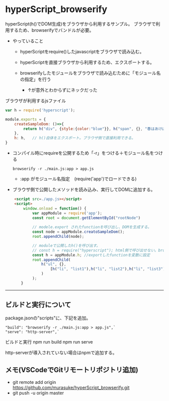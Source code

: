 # hyperScript_browserify

hyperScript(h()でDOM生成)をブラウザから利用するサンプル。
ブラウザで利用するため、browserifyでバンドルが必要。


- やっていること

    - hyperScriptをrequire()したjavascriptをブラウザで読み込む。
    - hyperScriptを直接ブラウザから利用するため、エクスポートする。
    - browserifyしたモジュールをブラウザで読み込むために「モジュール名の指定」を行う

        - ↑が意外とわからずにネックだった

ブラウザが利用するjsファイル
~~~javascript
var h = require('hyperscript');

module.exports = {
    createSampleDom: ()=>{
        return h("div", {style:{color:"blue"}}, h("span", {}, "春はあけぼの"));
    },
    h: h,   // h()自体をエクスポート。ブラウザ側で直接利用できる。
}
~~~

 - コンパイル時にrequireを公開するため「-r」をつける＋モジュール名をつける

    `browserify -r ./main.js:app > app.js`
    - :app がモジュール名指定　(require('app')でロードできる)

- ブラウザ側で公開したメソッドを読み込み、実行してDOMに追加する。

~~~html
    <script src=./app.js></script> 
    <script>
        window.onload = function() {
            var appModule = require('app');        
            const root = document.getElementById("rootNode")
            
            // modele.export されたfunctionを呼び出し、DOMを生成する。
            const node = appModule.creatoSampleDom();
            root.appendChild(node);

            // moduleで公開したh()を呼び出す。
            // const h = require("hyperscript"); html側で呼び出せない。browserifyできないため。
            const h = appModule.h; //exportしたfunctionを変数に設定
            root.appendChild(
                h("ul", {}, 
                    [h("li", "list1"),h("li", "list2"),h("li", "list3")]
                )
            );
       }

~~~

***
## ビルドと実行について
package.jsonの"scripts"に、下記を追加。

    "build": "browserify -r ./main.js:app > app.js",`
    "serve": "http-server",`

ビルドと実行
    npm run build
    npm run serve

http-serverが導入されていない場合はnpmで追加する。

## メモ(VSCodeでGitリモートリポジトリ追加)
-  git remote add origin https://github.com/murasuke/hyperScript_browserify.git
-  git push -u origin master

